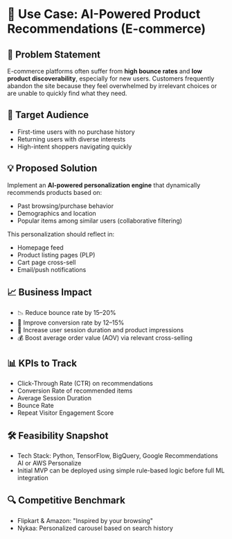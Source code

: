 # 🛒 Use Case: AI-Powered Product Recommendations (E-commerce)

## 📌 Problem Statement
E-commerce platforms often suffer from **high bounce rates** and **low product discoverability**, especially for new users. Customers frequently abandon the site because they feel overwhelmed by irrelevant choices or are unable to quickly find what they need.

## 🎯 Target Audience
- First-time users with no purchase history
- Returning users with diverse interests
- High-intent shoppers navigating quickly

## 💡 Proposed Solution
Implement an **AI-powered personalization engine** that dynamically recommends products based on:
- Past browsing/purchase behavior
- Demographics and location
- Popular items among similar users (collaborative filtering)

This personalization should reflect in:
- Homepage feed
- Product listing pages (PLP)
- Cart page cross-sell
- Email/push notifications

## 📈 Business Impact
- 📉 Reduce bounce rate by 15–20%
- 🛒 Improve conversion rate by 12–15%
- 🧠 Increase user session duration and product impressions
- 💰 Boost average order value (AOV) via relevant cross-selling

## 📊 KPIs to Track
- Click-Through Rate (CTR) on recommendations
- Conversion Rate of recommended items
- Average Session Duration
- Bounce Rate
- Repeat Visitor Engagement Score

## 🛠 Feasibility Snapshot
- Tech Stack: Python, TensorFlow, BigQuery, Google Recommendations AI or AWS Personalize
- Initial MVP can be deployed using simple rule-based logic before full ML integration

## 🔍 Competitive Benchmark
- Flipkart & Amazon: "Inspired by your browsing"
- Nykaa: Personalized carousel based on search history

